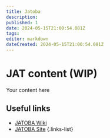 ```yaml
---
title: Jatoba
description: 
published: 1
date: 2024-05-15T21:00:54.081Z
tags: 
editor: markdown
dateCreated: 2024-05-15T21:00:54.081Z
---
```


# JAT content (WIP)
Your content here

## Useful links

- [JATOBA Wiki](/Beamlines/Jatoba/jat_intro)
- [JATOBA Site]()
{.links-list}